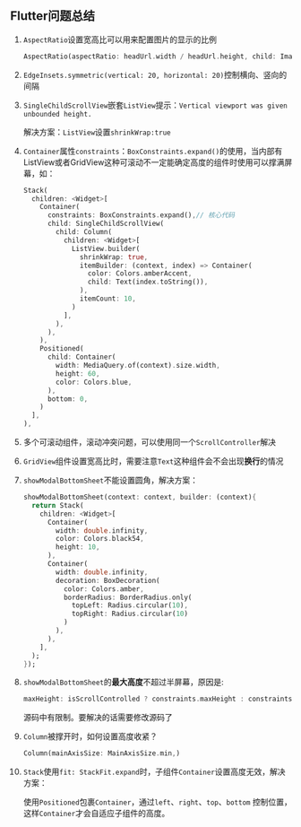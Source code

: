 ## Flutter问题总结

1. `AspectRatio`设置宽高比可以用来配置图片的显示的比例

   ```dart
   AspectRatio(aspectRatio: headUrl.width / headUrl.height, child: ImageLoader.loadImageView(context, headUrl.url, fit: BoxFit.cover)),
   ```

2. `EdgeInsets.symmetric(vertical: 20, horizontal: 20)`控制横向、竖向的间隔

3. `SingleChildScrollView`嵌套`ListView`提示：`Vertical viewport was given unbounded height.`

   解决方案：`ListView`设置`shrinkWrap:true`

4. `Container`属性`constraints`：`BoxConstraints.expand()`的使用，当内部有ListView或者GridView这种可滚动不一定能确定高度的组件时使用可以撑满屏幕，如：

   ```dart
   Stack(
     children: <Widget>[
       Container(
         constraints: BoxConstraints.expand(),// 核心代码
         child: SingleChildScrollView(
           child: Column(
             children: <Widget>[
               ListView.builder(
                 shrinkWrap: true,
                 itemBuilder: (context, index) => Container(
                   color: Colors.amberAccent,
                   child: Text(index.toString()),
                 ),
                 itemCount: 10,
               )
             ],
           ),
         ),
       ),
       Positioned(
         child: Container(
           width: MediaQuery.of(context).size.width,
           height: 60,
           color: Colors.blue,
         ),
         bottom: 0,
       )
     ],
   ),
   ```

5. 多个可滚动组件，滚动冲突问题，可以使用同一个`ScrollController`解决

6. `GridView`组件设置宽高比时，需要注意`Text`这种组件会不会出现**换行**的情况

7. `showModalBottomSheet`不能设置圆角，解决方案：

   ```dart
   showModalBottomSheet(context: context, builder: (context){
     return Stack(
       children: <Widget>[
         Container(
           width: double.infinity,
           color: Colors.black54,
           height: 10,
         ),
         Container(
           width: double.infinity,
           decoration: BoxDecoration(
             color: Colors.amber,
             borderRadius: BorderRadius.only(
               topLeft: Radius.circular(10),
               topRight: Radius.circular(10)
             )
           ),
         ),
       ],
     );
   });
   ```

8. `showModalBottomSheet`的**最大高度**不超过半屏幕，原因是:

   ```dart
   maxHeight: isScrollControlled ? constraints.maxHeight : constraints.maxHeight * 9.0 / 16.0
   ```

   源码中有限制。要解决的话需要修改源码了

9. `Column`被撑开时，如何设置高度收紧？

   ```dart
   Column(mainAxisSize: MainAxisSize.min,)
   ```

10. `Stack`使用`fit: StackFit.expand`时，子组件`Container`设置高度无效，解决方案：

    使用`Positioned`包裹`Container`，通过`left`、`right`、`top`、`bottom` 控制位置，这样`Container`才会自适应子组件的高度。